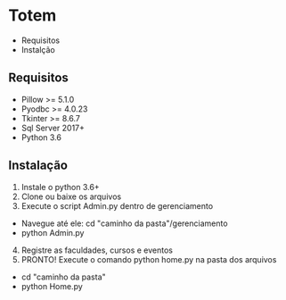  # Totem
- Requisitos
- Instalção 


## Requisitos

- Pillow >= 5.1.0
- Pyodbc >= 4.0.23
- Tkinter >= 8.6.7
- Sql Server 2017+
- Python 3.6

## Instalação
1. Instale o python 3.6+
2. Clone ou baixe os arquivos
3. Execute o script Admin.py dentro de gerenciamento
 - Navegue até ele: cd "caminho da pasta"/gerenciamento
 - python Admin.py
4. Registre as faculdades, cursos e eventos
5. PRONTO! Execute o comando python home.py na pasta dos arquivos
 - cd "caminho da pasta"
 - python Home.py



